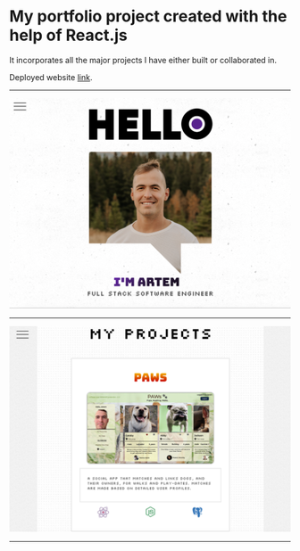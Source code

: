 # My portfolio project created with the help of React.js

It incorporates all the major projects I have either built or collaborated in.

Deployed website [link](https://artnovikov.com/).

---------------------------------------------------

!["Main page"](./public/uploads/main.png)

---------------------------------------------------

!["Projects page"](./public/uploads/projects.png)

---------------------------------------------------